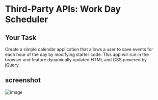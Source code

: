 # Third-Party APIs: Work Day Scheduler

## Your Task

Create a simple calendar application that allows a user to save events for each hour of the day by modifying starter code. This app will run in the browser and feature dynamically updated HTML and CSS powered by jQuery.

## screenshot

![image](https://user-images.githubusercontent.com/111911809/204443172-9c44f9fe-7b2c-43c8-b60f-c4e45482d8bb.png)

